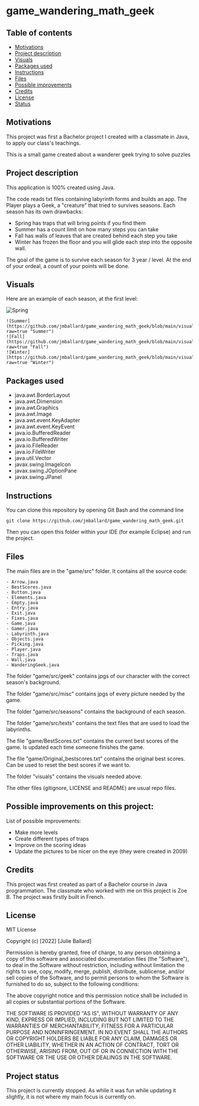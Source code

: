 # game_wandering_math_geek

## Table of contents

- [Motivations](#motivations)
- [Project description](#description)
- [Visuals](#visuals)
- [Packages used](#packages_used)
- [Instructions](#instructions)
- [Files](#files)
- [Possible improvements](#improvements)
- [Credits](#credits)
- [License](#license)
- [Status](#status)


## Motivations <a name="motivations"></a>

This project was first a Bachelor project I created with a classmate in Java, to apply our class's teachings.

This is a small game created about a wanderer geek trying to solve puzzles

## Project description <a name="description"></a>

This application is 100% created using Java.

The code reads txt files containing labyrinth forms and builds an app. 
The Player plays a Geek, a "creature" that tried to survives seasons. 
Each season has its own drawbacks:

- Spring has traps that will bring points if you find them
- Summer has a count limit on how many steps you can take
- Fall has walls of leaves that are created behind each step you take
- Winter has frozen the floor and you will glide each step into the opposite wall.

The goal of the game is to survive each season for 3 year / level. At the end of your ordeal, a count of your points will be done.


## Visuals <a name="visuals"></a>

Here are an example of each season, at the first level:

![Spring](https://github.com/jmballard/game_wandering_math_geek/blob/main/visuals/spring_level1.png?raw=true "Spring")

```text
![Summer](https://github.com/jmballard/game_wandering_math_geek/blob/main/visuals/summer_level1.png?raw=true "Summer")
![Fall](https://github.com/jmballard/game_wandering_math_geek/blob/main/visuals/fall_level1.png?raw=true "Fall")
![Winter](https://github.com/jmballard/game_wandering_math_geek/blob/main/visuals/winter_level1.png?raw=true "Winter")
```

## Packages used <a name="packages_used"></a>

- java.awt.BorderLayout
- java.awt.Dimension
- java.awt.Graphics
- java.awt.Image
- java.awt.event.KeyAdapter
- java.awt.event.KeyEvent
- java.io.BufferedReader
- java.io.BufferedWriter
- java.io.FileReader
- java.io.FileWriter
- java.util.Vector
- javax.swing.ImageIcon
- javax.swing.JOptionPane
- javax.swing.JPanel


## Instructions <a name="instructions"></a>

You can clone this repository by opening Git Bash and the command line

```text
git clone https://github.com/jmballard/game_wandering_math_geek.git
```

Then you can open this folder within your IDE (for example Eclipse) and run the project.

## Files <a name="files"></a>

The main files are in the "game/src" folder. It contains all the source code:

```text
- Arrow.java
- BestScores.java
- Button.java
- Elements.java
- Empty.java
- Entry.java
- Exit.java
- Fixes.java
- Game.java
- Gamer.java
- Labyrinth.java
- Objects.java
- Picking.java
- Player.java
- Traps.java
- Wall.java
- WanderingGeek.java
```

The folder "game/src/geek" contains jpgs of our character with the correct season's background.

The folder "game/src/misc" contains jpgs of every picture needed by the game.

The folder "game/src/seasons" contains the background of each season.

The folder "game/src/texts" contains the text files that are used to load the labyrinths.

The file "game/BestScores.txt" contains the current best scores of the game. Is updated each time someone finishes the game.

The file "game/Original_bestscores.txt" contains the original best scores. Can be used to reset the best scores if we want to.

The folder "visuals" contains the visuals needed above.

The other files (gitignore, LICENSE and README) are usual repo files.

## Possible improvements on this project: <a name="improvements"></a>

List of possible improvements:

- Make more levels
- Create different types of traps
- Improve on the scoring ideas
- Update the pictures to be nicer on the eye (they were created in 2009)


## Credits <a name="credits"></a>

This project was first created as part of a Bachelor course in Java programmation. 
The classmate who worked with me on this project is Zoe B. The project was firstly built in French.

## License <a name="license"></a>

MIT License

Copyright (c) [2022] [Julie Ballard]

Permission is hereby granted, free of charge, to any person obtaining a copy
of this software and associated documentation files (the "Software"), to deal
in the Software without restriction, including without limitation the rights
to use, copy, modify, merge, publish, distribute, sublicense, and/or sell
copies of the Software, and to permit persons to whom the Software is
furnished to do so, subject to the following conditions:

The above copyright notice and this permission notice shall be included in all
copies or substantial portions of the Software.

THE SOFTWARE IS PROVIDED "AS IS", WITHOUT WARRANTY OF ANY KIND, EXPRESS OR
IMPLIED, INCLUDING BUT NOT LIMITED TO THE WARRANTIES OF MERCHANTABILITY,
FITNESS FOR A PARTICULAR PURPOSE AND NONINFRINGEMENT. IN NO EVENT SHALL THE
AUTHORS OR COPYRIGHT HOLDERS BE LIABLE FOR ANY CLAIM, DAMAGES OR OTHER
LIABILITY, WHETHER IN AN ACTION OF CONTRACT, TORT OR OTHERWISE, ARISING FROM,
OUT OF OR IN CONNECTION WITH THE SOFTWARE OR THE USE OR OTHER DEALINGS IN THE
SOFTWARE.


## Project status  <a name="status"></a>

This project is currently stopped. As while it was fun while updating it slightly, it is not where my main focus is currently on.